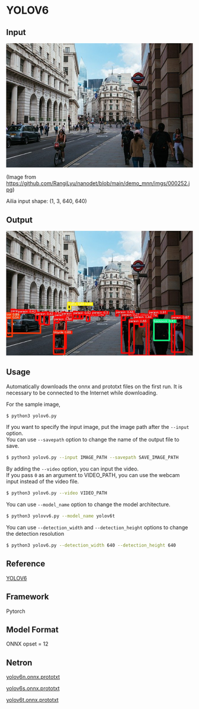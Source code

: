 # YOLOV6

## Input

![Input](input.jpg)

(Image from https://github.com/RangiLyu/nanodet/blob/main/demo_mnn/imgs/000252.jpg)

Ailia input shape: (1, 3, 640, 640)

## Output

![Output](output.jpg)

## Usage

Automatically downloads the onnx and prototxt files on the first run. It is necessary to be connected to the Internet
while downloading.

For the sample image,

``` bash
$ python3 yolov6.py
```

If you want to specify the input image, put the image path after the `--input` option.  
You can use `--savepath` option to change the name of the output file to save.

```bash
$ python3 yolov6.py --input IMAGE_PATH --savepath SAVE_IMAGE_PATH
```

By adding the `--video` option, you can input the video.   
If you pass `0` as an argument to VIDEO_PATH, you can use the webcam input instead of the video file.

```bash
$ python3 yolov6.py --video VIDEO_PATH
```

You can use `--model_name` option to change the model architecture.
```bash
$ python3 yolovv6.py --model_name yolov6t
```

You can use `--detection_width` and `--detection_height` options to change the detection resolution
```bash
$ python3 yolov6.py --detection_width 640 --detection_height 640
```

## Reference

[YOLOV6](https://github.com/meituan/YOLOv6)

## Framework

Pytorch

## Model Format

ONNX opset = 12

## Netron

[yolov6n.onnx.prototxt](https://netron.app/?url=https://storage.googleapis.com/ailia-models/yolov6/yolov6n.onnx.prototxt)

[yolov6s.onnx.prototxt](https://netron.app/?url=https://storage.googleapis.com/ailia-models/yolov6/yolov6s.onnx.prototxt)

[yolov6t.onnx.prototxt](https://netron.app/?url=https://storage.googleapis.com/ailia-models/yolov6/yolov6t.onnx.prototxt)